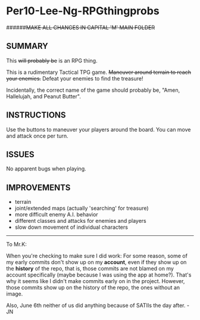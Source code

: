 Per10-Lee-Ng-RPGthingprobs
=======================
######<strike>MAKE ALL CHANGES IN CAPITAL 'M' MAIN FOLDER</strike>

SUMMARY
-------
This <strike>will probably be</strike> is an RPG thing. 

This is a rudimentary Tactical TPG game. <strike>Maneuver around terrain to reach your enemies.</strike> Defeat your enemies to find the treasure!

Incidentally, the correct name of the game should probably be, "Amen, Hallelujah, and Peanut Butter". 

INSTRUCTIONS
------
Use the buttons to maneuver your players around the board. You can move and attack once per turn. 

ISSUES
-------
No apparent bugs when playing. 

IMPROVEMENTS
-------
- terrain
- joint/extended maps (actually 'searching' for treasure)
- more difficult enemy A.I. behavior
- different classes and attacks for enemies and players
- slow down movement of individual characters 


_______
To Mr.K: 

When you're checking to make sure I did work: For some reason, some of my early commits don't show up on my <b>account</b>, even if they show up on the <b>history</b> of the repo, that is, those commits are not blamed on my account specifically (maybe because I was using the app at home?). That's why it seems like I didn't make commits early on in the project. However, those commits show up on the history of the repo, the ones without an image. 

Also, June 6th neither of us did anything because of SATIIs the day after. - JN
